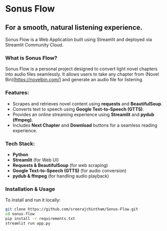 # Sonus Flow
## For a smooth, natural listening experience.

Sonus Flow is a Web Application built using Streamlit and deployed via Streamlit Community Cloud.

### **What is Sonus Flow?**  
Sonus Flow is a personal project designed to convert light novel chapters into audio files seamlessly. It allows users to take any chapter from (Novel Bin)[https://novelbin.com/] and generate an audio file for listening.  

### **Features:**  
- Scrapes and retrieves novel content using **requests** and **BeautifulSoup**.  
- Converts text to speech using **Google Text-to-Speech (GTTS)**.  
- Provides an online streaming experience using **Streamlit** and **pydub (ffmpeg)**.  
- Includes **Next Chapter** and **Download** buttons for a seamless reading experience.  

### **Tech Stack:**  
- **Python**  
- **Streamlit** (for Web UI)  
- **Requests & BeautifulSoup** (for web scraping)  
- **Google Text-to-Speech (GTTS)** (for audio conversion)  
- **pydub & ffmpeg** (for handling audio playback)  

### **Installation & Usage**  

To install and run it locally:  
``` sh
git clone https://github.com/sreerajchintham/Sonus-Flow.git  
cd sonus-flow  
pip install -r requirements.txt  
streamlit run app.py 
```


